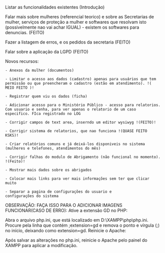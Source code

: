 Listar as funcionalidades existentes (Introdução)

Falar mais sobre mulheres (referencial teorico) e sobre as Secretarias de mulher, serviços de proteção a mulher e softwares que resolvam isto (possivelmente nao vai achar IGUAL) - existem os softwares para denuncias. (FEITO)

Fazer a listagem de erros, e os pedidos da secretaria (FEITO)

Falar sobre a aplicação da LGPD (FEITO)

Novos recursos:

	- Anexos da mulher (documentos)
 
	- Limitar o acesso aos dados (cadastro) apenas para usuários que tem permissão ou que preencheram o cadastro (estão em atendimento). !( MEIO FEITO )!
 
	- Registrar quem viu os dados (ficha)
 
	- Adicionar acesso para o Ministério Público - acesso para relatorios. Com usuario e senha, para ver apenas o relatorio de um caso especifico. FIca registrado no LOG
 
	- Corrigir campos de text area, inserndo um editor wysiwyg !(FEITO)!
 
	- Corrigir sistema de relatorios, que nao funciona !(QUASE FEITO KSKS)!
 
	- Criar relatórios comuns e já deixá-los disponiveis no sistema (mulheres e telefones, atendimentos do mês)
 
	- Corrigir falhas do modulo de Abrigamento (não funcional no momento). !(Feito)!
 
	- Mostrar mais dados sobre os abrigados
 
	- Colocar mais links para ver mais informações sem ter que clicar muito
 
	- Separar a pagina de configurações do usuario e configurações do sistema
 

OBSERVAÇÃO:
FAÇA ISSO PARA O ADICIONAR IMAGENS FUNCIONAR(CASO DE ERRO): 
Ative a extensão GD no PHP:

Abra o arquivo php.ini, que está localizado em D:\XAMPP\php\php.ini.
Procure pela linha que contém ;extension=gd e remova o ponto e vírgula (;) no início, deixando como extension=gd.
Reinicie o Apache:

Após salvar as alterações no php.ini, reinicie o Apache pelo painel do XAMPP para aplicar a modificação.